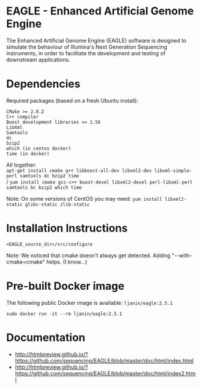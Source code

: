 EAGLE - Enhanced Artificial Genome Engine
=========================================

The Enhanced Artificial Genome Engine (EAGLE) software is designed to simulate 
the behaviour of Illumina's Next Generation Sequencing instruments, in order to 
facilitate the development and testing of downstream applications.


Dependencies
============

Required packages (based on a fresh Ubuntu install):

    CMake >= 2.8.2
    C++ compiler
    Boost development libraries >= 1.56
    LibXml
    Samtools
    dc
    bzip2
    which (in centos docker)
    time (in docker)

All together:  
`apt-get install cmake g++ libboost-all-dev libxml2-dev libxml-simple-perl samtools dc bzip2 time`  
/ `yum install cmake gcc-c++ boost-devel libxml2-devel perl-libxml-perl samtools bc bzip2 which time`

Note: On some versions of CentOS you may need: `yum install libxml2-static glibc-static zlib-static`
    

Installation Instructions
=========================

`<EAGLE_source_dir>/src/configure`

Note: We noticed that cmake doesn't always get detected. Adding "--with-cmake=cmake" helps. (I know...)


Pre-built Docker image
======================

The following public Docker image is available: `ljanin/eagle:2.5.1`

`sudo docker run -it --rm ljanin/eagle:2.5.1`


Documentation
=============

 - http://htmlpreview.github.io/?https://github.com/sequencing/EAGLE/blob/master/doc/html/index.html
 - http://htmlpreview.github.io/?https://github.com/sequencing/EAGLE/blob/master/doc/html/index2.html

